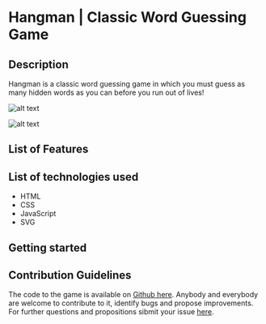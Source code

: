 # Hangman | Classic Word Guessing Game

## Description

Hangman is a classic word guessing game in which you must guess as many hidden words as you can before you run out of lives! 

![alt text](https://i.imgur.com/AD0TvV3.png "Screenshot of the game")

![alt text](https://i.imgur.com/mLrhr4v.png "Screenshot of the game")


## List of Features


## List of technologies used

+ HTML
+ CSS
+ JavaScript
+ SVG


## Getting started



## Contribution Guidelines

The code to the game is available on [Github here](https://github.com/Marichka94/project-one-hangman/tree/gh-pages). Anybody and everybody are welcome to contribute to it, identify bugs and propose improvements. For further questions and propositions sibmit your issue [here](https://github.com/Marichka94/project-one-hangman/issues).
